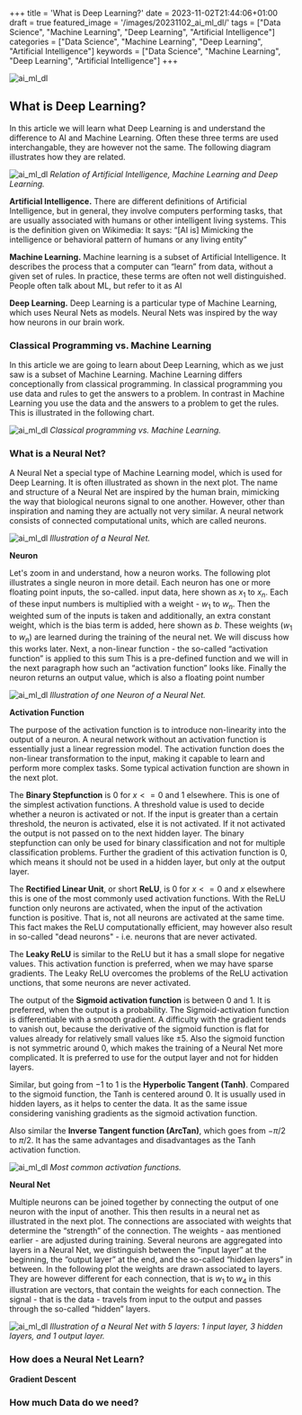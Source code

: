+++
title = 'What is Deep Learning?'
date = 2023-11-02T21:44:06+01:00
draft = true
featured_image = '/images/20231102_ai_ml_dl/'
tags = ["Data Science", "Machine Learning", "Deep Learning", "Artificial Intelligence"]
categories = ["Data Science", "Machine Learning", "Deep Learning", "Artificial Intelligence"]
keywords = ["Data Science", "Machine Learning", "Deep Learning", "Artificial Intelligence"]
+++


![ai_ml_dl](/images/20231102_ai_ml_dl/)
## What is Deep Learning?

In this article we will learn what Deep Learning is and understand the difference to AI and Machine Learning. Often these three terms are used interchangable, they are however not the same. The following diagram illustrates how they are related.


![ai_ml_dl](/images/20231102_ai_ml_dl/ai_ml_dl.png)
*Relation of Artificial Intelligence, Machine Learning and Deep Learning.*

**Artificial Intelligence.** There are different definitions of Artificial Intelligence, but in general, they involve computers performing tasks, that are usually associated with humans or other intelligent living systems. This is the definition given on Wikimedia:
It says: “[AI is] Mimicking the intelligence or behavioral pattern of humans or any living entity”

**Machine Learning.** Machine learning is a subset of Artificial Intelligence. It describes the process that a computer can “learn” from data, without a given set of rules. In practice, these terms are often not well distinguished. People often talk about ML, but refer to it as AI

**Deep Learning.** Deep Learning is a particular type of Machine Learning, which uses Neural Nets as models. Neural Nets was inspired by the way how neurons in our brain work. 

### Classical Programming vs. Machine Learning

In this article we are going to learn about Deep Learning, which as we just saw is a subset of Machine Learning. Machine Learning differs conceptionally from classical programming. In classical programming you use data and rules to get the answers to a problem.
In contrast in Machine Learning you use the data and the answers to a problem to get the rules. This is illustrated in the following chart.

![ai_ml_dl](/images/20231102_ai_ml_dl/classical_ml.png)
*Classical programming vs. Machine Learning.*

### What is a Neural Net?

A Neural Net a special type of Machine Learning model, which is used for Deep Learning.
It is often illustrated as shown in the next plot. The name and structure of a Neural Net are inspired by the human brain, mimicking the way that biological neurons signal to one another. However, other than inspiration and naming they are actually not very similar. A neural network consists of connected computational units, which are called neurons. 

![ai_ml_dl](/images/20231102_ai_ml_dl/neural_net.png)
*Illustration of a Neural Net.*

**Neuron**

Let's zoom in and understand, how a neuron works. The following plot illustrates a single neuron in more detail.
Each neuron has one or more floating point inputs, the so-called. input data, here shown as $x_1$ to $x_n$.
Each of these input numbers is multiplied with a weight - $w_1$ to $w_n$. 
Then the weighted sum of the inputs is taken and additionally, an extra constant weight, which is the bias term is added, here shown as $b$. These weights ($w_1$ to $w_n$) are learned during the training of the neural net. We will discuss how this works later.
Next, a non-linear function - the so-called “activation function” is applied to this sum
This is a pre-defined function and we will in the next paragraph how such an “activation function” looks like.
Finally the neuron returns an output value, which is also a floating point number

![ai_ml_dl](/images/20231102_ai_ml_dl/neuron.png)
*Illustration of one Neuron of a Neural Net.*

**Activation Function**

The purpose of the activation function is to introduce non-linearity into the output of a neuron. 
A neural network without an activation function is essentially just a linear regression model. The activation function does the non-linear transformation to the input, making it capable to learn and perform more complex tasks. 
Some typical activation function are shown in the next plot.

The **Binary Stepfunction** is $0$ for $x <= 0$ and $1$ elsewhere. This is one of the simplest activation functions.
A threshold value is used to decide whether a neuron is activated or not. If the input is greater than a certain threshold, the neuron is activated, else it is not activated. If it not activated the output is not passed on to the next hidden layer. The binary stepfunction can only be used for binary classification and not for multiple classification problems. Further the gradient of this activation function is $0$, which means it should not be used in a hidden layer, but only at the output layer.

The **Rectified Linear Unit**, or short **ReLU**, is $0$ for $x <= 0$ and $x$ elsewhere this is one of the most commonly used activation functions. With the ReLU function only neurons are activated, when the input of the activation function is positive. That is, not all neurons are activated at the same time. This fact makes the ReLU computationally efficient, may however also result in so-called "dead neurons" - i.e. neurons that are never activated.

The **Leaky ReLU** is similar to the ReLU but it has a small slope for negative values. This activation function is preferred, when we may have sparse gradients. The Leaky ReLU overcomes the problems of the ReLU activation unctions, that some neurons are never activated.

The output of the **Sigmoid activation function** is between $0$ and $1$. It is preferred, when the output is a probability. The Sigmoid-activation function is differentiable with a smooth gradient. A difficulty with the gradient tends to vanish out, because the derivative of the sigmoid function is flat for values already for relatively small values like $\pm5$. Also the sigmoid function is not symmetric around $0$, which makes the training of a Neural Net more complicated. It is preferred to use for the output layer and not for hidden layers. 

Similar, but going from $-1$ to $1$ is the **Hyperbolic Tangent (Tanh)**. Compared to the sigmoid function, the Tanh is centered around $0$. It is usually used in hidden layers, as it helps to center the data. It as the same issue considering vanishing gradients as the sigmoid activation function.

Also similar the **Inverse Tangent function (ArcTan)**, which goes from $-π/2$ to $π/2$. It has the same advantages and disadvantages as the Tanh activation function.

![ai_ml_dl](/images/20231102_ai_ml_dl/activation.png)
*Most common activation functions.*

**Neural Net**

Multiple neurons can be joined together by connecting the output of one neuron with the input of another. This then results in a neural net as illustrated in the next plot. The connections are associated with weights that determine the “strength” of the connection. The weights - aas mentioned earlier - are adjusted during training. Several neurons are aggregated into layers in a Neural Net, we distinguish between the “input layer” at the beginning, the “output layer” at the end, and the so-called “hidden layers” in between. In the following plot the weights are drawn associated to layers. They are however different for each connection, that is $w_1$ to $w_4$ in this illustration are vectors, that contain the weights for each connection. The signal - that is the data - travels from input to the output and passes through the so-called “hidden” layers.

![ai_ml_dl](/images/20231102_ai_ml_dl/layer.png)
*Illustration of a Neural Net with 5 layers: 1 input layer, 3 hidden layers, and 1 output layer.*

### How does a Neural Net Learn?

**Gradient Descent**

### How much Data do we need? 

